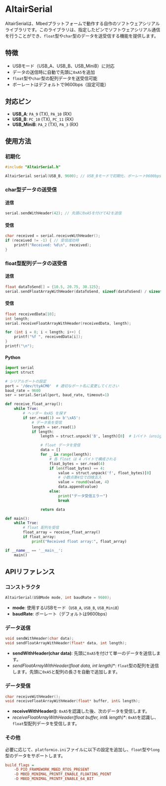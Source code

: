 
# AltairSerial

AltairSerialは、Mbedプラットフォームで動作する自作のソフトウェアシリアルライブラリです。このライブラリは、指定したピンでソフトウェアシリアル通信を行うことができ、`float`型や`char`型のデータを送受信する機能を提供します。

## 特徴
- USBモード（USB_A、USB_B、USB_MiniB）に対応
- データの送信時に自動で先頭に`0xA5`を追加
- `float`型や`char`型の配列データを送受信可能
- ボーレートはデフォルトで9600bps（設定可能）

## 対応ピン
- **USB_A**: `PA_9` (TX), `PA_10` (RX)
- **USB_B**: `PC_10` (TX), `PC_11` (RX)
- **USB_MiniB**: `PA_2` (TX), `PA_3` (RX)

## 使用方法

### 初期化

```cpp
#include "AltairSerial.h"

AltairSerial serial(USB_B, 9600); // USB_Bモードで初期化、ボーレート9600bps
```

### char型データの送受信

#### 送信

```cpp
serial.sendWithHeader(42); // 先頭に0xA5を付けて42を送信
```

#### 受信

```cpp
char received = serial.receiveWithHeader();
if (received != -1) { // 受信成功時
    printf("Received: %d\n", received);
}
```

### float型配列データの送受信

#### 送信

```cpp
float dataToSend[] = {10.5, 20.75, 30.125};
serial.sendFloatArrayWithHeader(dataToSend, sizeof(dataToSend) / sizeof(float));
```

#### 受信

```cpp
float receivedData[10];
int length;
serial.receiveFloatArrayWithHeader(receivedData, length);

for (int i = 0; i < length; i++) {
    printf("%f ", receivedData[i]);
}
printf("\n");
```

#### Python

```py
import serial
import struct

# シリアルポートの設定
port = '/dev/ttyACM0'  # 適切なポート名に変更してください
baud_rate = 9600
ser = serial.Serial(port, baud_rate, timeout=1)

def receive_float_array():
    while True:
        # ヘッダー 0xA5 を探す
        if ser.read(1) == b'\xA5':
            # データ長を受信
            length = ser.read(1)
            if length:
                length = struct.unpack('B', length)[0]  # 1バイト（unsigned char）として長さを取得

                # float データを受信
                data = []
                for _ in range(length):
                    # 各 float は 4 バイトで構成される
                    float_bytes = ser.read(4)
                    if len(float_bytes) == 4:
                        value = struct.unpack('f', float_bytes)[0]
                        # 小数点第4位で四捨五入
                        value = round(value, 4)
                        data.append(value)
                    else:
                        print("データ受信エラー")
                        break

                return data

def main():
    while True:
        # float 配列を受信
        float_array = receive_float_array()
        if float_array:
            print("Received float array:", float_array)

if __name__ == '__main__':
    main()

```


## APIリファレンス

### コンストラクタ

```cpp
AltairSerial(USBMode mode, int baudRate = 9600);
```

- **mode**: 使用するUSBモード（`USB_A`, `USB_B`, `USB_MiniB`）
- **baudRate**: ボーレート（デフォルトは9600bps）

### データ送信

```cpp
void sendWithHeader(char data);
void sendFloatArrayWithHeader(float* data, int length);
```

- **sendWithHeader(char data)**: 先頭に`0xA5`を付けて単一のデータを送信します。
- **sendFloatArrayWithHeader(float* data, int length)**: `float`型の配列を送信します。先頭に`0xA5`と配列の長さを自動で追加します。

### データ受信

```cpp
char receiveWithHeader();
void receiveFloatArrayWithHeader(float* buffer, int& length);
```

- **receiveWithHeader()**: `0xA5`を認識した後、次のデータを受信します。
- **receiveFloatArrayWithHeader(float* buffer, int& length)**: `0xA5`を認識し、`float`型配列データを受信します。

### その他
必要に応じて、`platformio.ini`ファイルに以下の設定を追加し、`float`型や`long`型のデータをサポートします。

```ini
build_flags = 
    -D PIO_FRAMEWORK_MBED_RTOS_PRESENT
    -D MBED_MINIMAL_PRINTF_ENABLE_FLOATING_POINT
    -D MBED_MINIMAL_PRINTF_ENABLE_64_BIT
```
